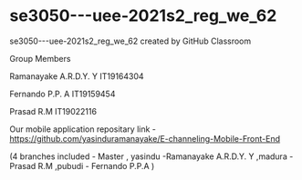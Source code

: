 # se3050---uee-2021s2_reg_we_62

se3050---uee-2021s2_reg_we_62 created by GitHub Classroom

Group Members

Ramanayake A.R.D.Y. Y     IT19164304

Fernando P.P. A           IT19159454

Prasad R.M                IT19022116

Our mobile application repositary link - https://github.com/yasinduramanayake/E-channeling-Mobile-Front-End

(4 branches included - Master , yasindu -Ramanayake A.R.D.Y. Y ,madura - Prasad R.M   ,pubudi - Fernando P.P.A  )
